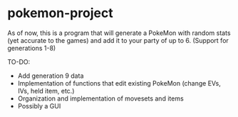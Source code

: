 # pokemon-project

As of now, this is a program that will generate a PokeMon with random stats (yet accurate to the games) and add it to your party of up to 6.
(Support for generations 1-8)


TO-DO:
  - Add generation 9 data
  - Implementation of functions that edit existing PokeMon (change EVs, IVs, held item, etc.)
  - Organization and implementation of movesets and items
  - Possibly a GUI
